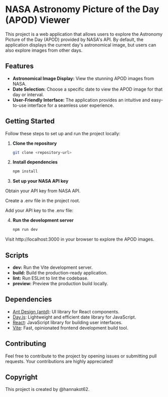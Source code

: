 # NASA Astronomy Picture of the Day (APOD) Viewer

This project is a web application that allows users to explore the Astronomy Picture of the Day (APOD) provided by NASA's API. By default, the application displays the current day's astronomical image, but users can also explore images from other days.

## Features

- **Astronomical Image Display:** View the stunning APOD images from NASA.
- **Date Selection:** Choose a specific date to view the APOD image for that day or interval.
- **User-Friendly Interface:** The application provides an intuitive and easy-to-use interface for a seamless user experience.

## Getting Started

Follow these steps to set up and run the project locally:

1. **Clone the repository**
   ```bash
   git clone <repository-url>

2. **Install dependencies**
   ```bash
   npm install

3. **Set up your NASA API key**

Obtain your API key from NASA API.

Create a .env file in the project root.

Add your API key to the .env file:

4. **Run the development server**

   ```bash
   npm run dev
Visit http://localhost:3000 in your browser to explore the APOD images.

## Scripts

- **dev:** Run the Vite development server.
- **build:** Build the production-ready application.
- **lint:** Run ESLint to lint the codebase.
- **preview:** Preview the production build locally.

## Dependencies

- [Ant Design (antd)](https://ant.design/): UI library for React components.
- [Day.js](https://day.js.org/): Lightweight and efficient date library for JavaScript.
- [React](https://reactjs.org/): JavaScript library for building user interfaces.
- [Vite](https://vitejs.dev/): Fast, opinionated frontend development build tool.


## Contributing

Feel free to contribute to the project by opening issues or submitting pull requests. Your contributions are highly appreciated!

## Copyright

This project is created by @hannakot62.

